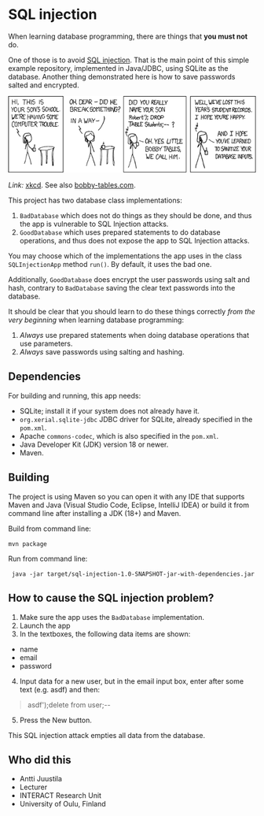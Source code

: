 # SQL injection

When learning database programming, there are things that **you must not** do. 

One of those is to avoid [SQL injection](https://en.wikipedia.org/wiki/SQL_injection). That is the main point of this simple example repository, implemented in Java/JDBC, using SQLite as the database. Another thing demonstrated here is how to save passwords salted and encrypted.

![Bobby tables](xkcd.png)

*Link:* [xkcd](https://xkcd.com/327/). See also [bobby-tables.com](https://bobby-tables.com).

This project has two database class implementations:

1. `BadDatabase` which does not do things as they should be done, and thus the app is vulnerable to SQL Injection attacks.
2. `GoodDatabase` which uses prepared statements to do database operations, and thus does not expose the app to SQL Injection attacks.

You may choose which of the implementations the app uses in the class `SQLInjectionApp` method `run()`. By default, it uses the bad one.

Additionally, `GoodDatabase` does encrypt the user passwords using salt and hash, contrary to `BadDatabase` saving the clear text passwords into the database.

It should be clear that you should learn to do these things correctly *from the very beginning* when learning database programming:

1. *Always* use prepared statements when doing database operations that use parameters.
2. *Always* save passwords using salting and hashing.

## Dependencies

For building and running, this app needs:

* SQLite; install it if your system does not already have it.
* `org.xerial.sqlite-jdbc` JDBC driver for SQLite, already specified in the `pom.xml`.
* Apache `commons-codec`, which is also specified in the `pom.xml`.
* Java Developer Kit (JDK) version 18 or newer.
* Maven.


## Building

The project is using Maven so you can open it with any IDE that supports Maven and Java (Visual Studio Code, Eclipse, IntelliJ IDEA) or build it from command line after installing a JDK (18+) and Maven.

Build from command line:

```console
mvn package
```
Run from command line:

```console
 java -jar target/sql-injection-1.0-SNAPSHOT-jar-with-dependencies.jar
 ```

 ## How to cause the SQL injection problem?

1. Make sure the app uses the  `BadDatabase` implementation.
2. Launch the app
3. In the textboxes, the following data items are shown:
  - name
  - email
  - password
4. Input data for a new user, but in the email input box, enter after some text (e.g. asdf) and then:

> asdf');delete from user;--

5. Press the New button.

This SQL injection attack empties all data from the database.

## Who did this

* Antti Juustila
* Lecturer
* INTERACT Research Unit
* University of Oulu, Finland